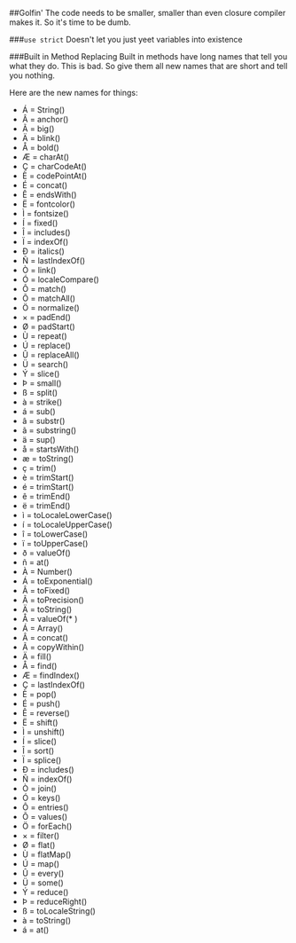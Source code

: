 ##Golfin'
The code needs to be smaller, smaller than even closure compiler makes it. So it's time to be dumb.

###`use strict` Doesn't let you just yeet variables into existence

###Built in Method Replacing
Built in methods have long names that tell you what they do. This is bad. So give them all new 
names that are short and tell you nothing.

Here are the new names for things:
* Á = String()
* Â = anchor()
* Ã = big()
* Ä = blink()
* Å = bold()
* Æ = charAt()
* Ç = charCodeAt()
* È = codePointAt()
* É = concat()
* Ê = endsWith()
* Ë = fontcolor()
* Ì = fontsize()
* Í = fixed()
* Î = includes()
* Ï = indexOf()
* Ð = italics()
* Ñ = lastIndexOf()
* Ò = link()
* Ó = localeCompare()
* Ô = match()
* Õ = matchAll()
* Ö = normalize()
* × = padEnd()
* Ø = padStart()
* Ù = repeat()
* Ú = replace()
* Û = replaceAll()
* Ü = search()
* Ý = slice()
* Þ = small()
* ß = split()
* à = strike()
* á = sub()
* â = substr()
* ã = substring()
* ä = sup()
* å = startsWith()
* æ = toString()
* ç = trim()
* è = trimStart()
* é = trimStart()
* ê = trimEnd()
* ë = trimEnd()
* ì = toLocaleLowerCase()
* í = toLocaleUpperCase()
* î = toLowerCase()
* ï = toUpperCase()
* ð = valueOf()
* ñ = at()
* À = Number()
* Á = toExponential()
* Â = toFixed()
* Ã = toPrecision()
* Ä = toString()
* Å = valueOf(* )
* Á = Array()
* Â = concat()
* Ã = copyWithin()
* Ä = fill()
* Å = find()
* Æ = findIndex()
* Ç = lastIndexOf()
* È = pop()
* É = push()
* Ê = reverse()
* Ë = shift()
* Ì = unshift()
* Í = slice()
* Î = sort()
* Ï = splice()
* Ð = includes()
* Ñ = indexOf()
* Ò = join()
* Ó = keys()
* Ô = entries()
* Õ = values()
* Ö = forEach()
* × = filter()
* Ø = flat()
* Ù = flatMap()
* Ú = map()
* Û = every()
* Ü = some()
* Ý = reduce()
* Þ = reduceRight()
* ß = toLocaleString()
* à = toString()
* á = at()